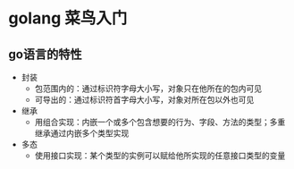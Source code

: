 # golang 菜鸟入门
## go语言的特性
- 封装
  - 包范围内的：通过标识符字母大小写，对象只在他所在的包内可见
  - 可导出的：通过标识符首字母大小写，对象对所在包以外也可见
- 继承
  - 用组合实现：内嵌一个或多个包含想要的行为、字段、方法的类型；多重继承通过内嵌多个类型实现
- 多态
  - 使用接口实现：某个类型的实例可以赋给他所实现的任意接口类型的变量 